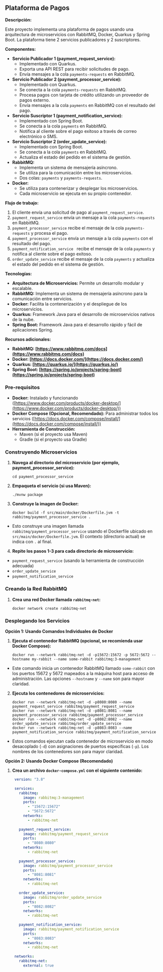 ## Plataforma de Pagos

**Descripción:**

Este proyecto implementa una plataforma de pagos usando una arquitectura de microservicios con RabbitMQ, Docker, Quarkus y Spring Boot. La plataforma tiene 2 servicios publicadores y 2 suscriptores.

**Componentes:**

* **Servicio Publicador 1 (payment_request_service):**
    * Implementado con Quarkus.
    * Exporta una API REST para recibir solicitudes de pago.
    * Envía mensajes a la cola `payments-requests` en RabbitMQ.
* **Servicio Publicador 2 (payment_processor_service):**
    * Implementado con Quarkus.
    * Se conecta a la cola `payments-requests` en RabbitMQ.
    * Procesa pagos con tarjeta de crédito utilizando un proveedor de pagos externo.
    * Envía mensajes a la cola `payments` en RabbitMQ con el resultado del pago.
* **Servicio Suscriptor 1 (payment_notification_service):**
    * Implementado con  Spring Boot.
    * Se conecta a la cola `payments` en RabbitMQ.
    * Notifica al cliente sobre el pago exitoso a través de correo electrónico o SMS.
* **Servicio Suscriptor 2 (order_update_service):**
    * Implementado con Spring Boot.
    * Se conecta a la cola `payments` en RabbitMQ.
    * Actualiza el estado del pedido en el sistema de gestión.
* **RabbitMQ:**
    * Implementa un sistema de mensajería asíncrono.
    * Se utiliza para la comunicación entre los microservicios.
    * Dos colas: `payments` y `payments-requests`.
* **Docker:**
    * Se utiliza para contenerizar y desplegar los microservicios.
    * Cada microservicio se ejecuta en su propio contenedor.

**Flujo de trabajo:**

1. El cliente envía una solicitud de pago al `payment_request_service`.
2. `payment_request_service` envía un mensaje a la cola `payments-requests` en RabbitMQ.
3. `payment_processor_service` recibe el mensaje de la cola `payments-requests` y procesa el pago.
4. `payment_processor_service` envía un mensaje a la cola `payments` con el resultado del pago.
5. `payment_notification_service ` recibe el mensaje de la cola `payments` y notifica al cliente sobre el pago exitoso.
6. `order_update_service` recibe el mensaje de la cola `payments` y actualiza el estado del pedido en el sistema de gestión.

**Tecnologías:**

* **Arquitectura de Microservicios:** Permite un desarrollo modular y escalable.
* **RabbitMQ:** Implementa un sistema de mensajería asíncrono para la comunicación entre servicios.
* **Docker:** Facilita la contenerización y el despliegue de los microservicios.
* **Quarkus:** Framework Java para el desarrollo de microservicios nativos de la nube.
* **Spring Boot:** Framework Java para el desarrollo rápido y fácil de aplicaciones Spring.

**Recursos adicionales:**

* **RabbitMQ: [https://www.rabbitmq.com/docs](https://www.rabbitmq.com/docs)**
* **Docker: [https://docs.docker.com/](https://docs.docker.com/)**
* **Quarkus: [https://quarkus.io/](https://quarkus.io/)**
* **Spring Boot: [https://spring.io/projects/spring-boot](https://spring.io/projects/spring-boot)**


### Pre-requisitos

* **Docker:** Instalado y funcionando ([https://www.docker.com/products/docker-desktop/](https://www.docker.com/products/docker-desktop/))
* **Docker Compose (Opcional, Recomendado):** Para administrar todos los servicios ([https://docs.docker.com/compose/install/](https://docs.docker.com/compose/install/))
* **Herramienta de Construcción:**
  * Maven (si el proyecto usa Maven)
  * Gradle (si el proyecto usa Gradle)

### Construyendo Microservicios

1. **Navega al directorio del microservicio (por ejemplo, payment_processor_service):**

   ```
   cd payment_processor_service
   ```

2. **Empaqueta el servicio (si usa Maven):**

   ```
   ./mvnw package
   ```

3. **Construye la imagen de Docker:**

   ```
   docker build -f src/main/docker/Dockerfile.jvm -t rabbitmq/payment_processor_service .
   ```

  - Esto construye una imagen llamada `rabbitmq/payment_processor_service` usando el Dockerfile ubicado en `src/main/docker/Dockerfile.jvm`. El contexto (directorio actual) se indica con `.` al final.

4. **Repite los pasos 1-3 para cada directorio de microservicio:**

  - `payment_request_service` (usando la herramienta de construcción adecuada)
  - `order_update_service`
  - `payment_notification_service`

### Creando la Red RabbitMQ

1. **Crea una red Docker llamada `rabbitmq-net`:**

   ```
   docker network create rabbitmq-net
   ```

### Desplegando los Servicios

**Opción 1: Usando Comandos Individuales de Docker**

1. **Ejecuta el contenedor RabbitMQ (opcional, se recomienda usar Docker Compose):**

   ```
   docker run --network rabbitmq-net -d -p15672:15672 -p 5672:5672 --hostname my-rabbit --name some-rabbit rabbitmq:3-management
   ```

  - Este comando inicia un contenedor RabbitMQ llamado `some-rabbit` con los puertos 15672 y 5672 mapeados a la máquina host para acceso de administración. Las opciones `--hostname` y `--name` son para mayor claridad.

2. **Ejecuta los contenedores de microservicios:**

   ```
   docker run --network rabbitmq-net -d -p8080:8080 --name payment_request_service rabbitmq/payment_request_service
   docker run --network rabbitmq-net -d -p8081:8081 --name payment_processor_service rabbitmq/payment_processor_service
   docker run --network rabbitmq-net -d -p8082:8082 --name order_update_service rabbitmq/order_update_service
   docker run --network rabbitmq-net -d -p8083:8083 --name payment_notification_service rabbitmq/payment_notification_service
   ```

  - Estos comandos ejecutan cada contenedor de microservicio en modo desacoplado (`-d`) con asignaciones de puertos específicas (`-p`). Los nombres de los contenedores son para mayor claridad.

**Opción 2: Usando Docker Compose (Recomendado)**

1. **Crea un archivo `docker-compose.yml` con el siguiente contenido:**

   ```yaml
    version: "3.8"
    
    services:
      rabbitmq:
        image: rabbitmq:3-management
        ports:
          - "15672:15672"
          - "5672:5672"
        networks:
          - rabbitmq-net
    
      payment_request_service:
        image: rabbitmq/payment_request_service
        ports:
          - "8080:8080"
        networks:
          - rabbitmq-net
    
      payment_processor_service:
        image: rabbitmq/payment_processor_service
        ports:
          - "8081:8081"
        networks:
          - rabbitmq-net
    
      order_update_service:
        image: rabbitmq/order_update_service
        ports:
          - "8082:8082"
        networks:
          - rabbitmq-net
    
      payment_notification_service:
        image: rabbitmq/payment_notification_service
        ports:
          - "8083:8083"
        networks:
          - rabbitmq-net
    
    networks:
      rabbitmq-net:
        external: true
    ```

